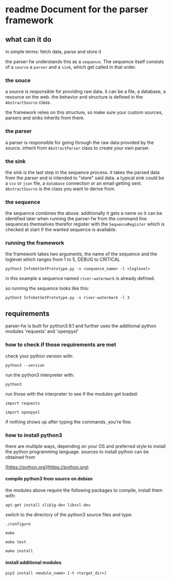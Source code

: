 # readme Document for the parser framework

## what can it do
in simple terms: fetch data, parse and store it

the parser-fw understands this as a `sequence`. The sequence itself consists of a `source` a `parser` and a `sink`, which get called in that order.

### the souce

a source is responsible for providing raw data. it can be a file, a database, a resource on the web. the behavior and structure is defined in the `AbstractSource` class.

the framework relies on this structure, so make sure your custom sources, parsers and sinks inherits from there.

### the parser

a parser is responsible for going through the raw data provided by the source. inherit from `AbstractParser` class to create your own parser.

### the sink

the sink is the last step in the sequence process. it takes the parsed data from the parser and is intended to "store" said data. a typical sink could be a `csv` or `json` file, a `database` connection or an email getting sent. `AbstractSource` is the class you want to derive from.

### the sequence

the sequence combines the above. additionally it gets a name so it can be identified later when running the parser-fw from the command line. sequences themselves therefor register with the `SequenceRegister` which is checked at start if the wanted sequence is available.

### running the framework

the framework takes two arguments, the name of the sequence and the loglevel which ranges from 1 to 5, DEBUG to CRITICAL

`python3 InfoGetSetPrototype.py -s <sequence_name> -l <loglevel>`

in this example a sequence named `river-watermark` is already defined.

so running the sequence looks like this:

`python3 InfoGetSetPrototype.py -s river-watermark -l 3`

## requirements
parser-fw is built for python3.9.1 and further uses the additional python modules
'requests' and 'openpyxl'

### how to check if those requirements are met
check your python version with:

`python3 --version`

run the python3 interpreter with:

`python3`

run those with the interpreter to see if the modules get loaded:

`import requests`

`import openpyxl`

if nothing shows up after typing the commands, you're fine.

### how to install python3
there are multiple ways, depending on your OS and preferred style to install the python programming language. sources to install python can be obtained from

[https://python.org](https://python.org)

#### compile python3 from source on debian
the modules above require the following packages to compile, install them with:

`apt-get install zlib1g-dev libssl-dev`

switch to the directory of the python3 source files and type:

`./configure`

`make`

`make test`

`make install`

#### install additional modules

`pip3 install <module_name> [-t <target_dir>]`
